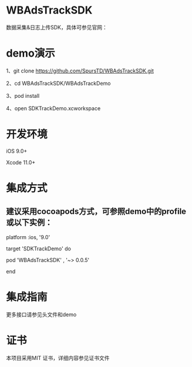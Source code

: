 # WBAdsTrackSDK
数据采集&日志上传SDK，具体可参见官网：

# demo演示
1、git clone https://github.com/SpursTD/WBAdsTrackSDK.git

2、cd WBAdsTrackSDK/WBAdsTrackDemo

3、pod install

4、open SDKTrackDemo.xcworkspace

# 开发环境
iOS 9.0+

Xcode 11.0+

# 集成方式
## 建议采用cocoapods方式，可参照demo中的profile或以下实例：

platform :ios, '9.0'

target 'SDKTrackDemo' do
   
   pod 'WBAdsTrackSDK' , '~> 0.0.5'

end

# 集成指南
更多接口请参见头文件和demo

# 证书
本项目采用MIT 证书，详细内容参见证书文件


